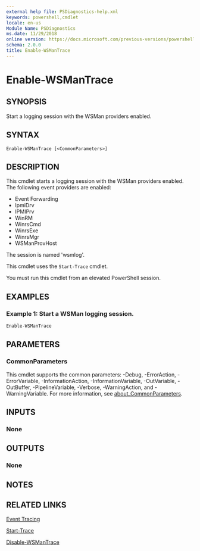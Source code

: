 ```yaml
---
external help file: PSDiagnostics-help.xml
keywords: powershell,cmdlet
locale: en-us
Module Name: PSDiagnostics
ms.date: 11/29/2018
online version: https://docs.microsoft.com/previous-versions/powershell/module/psdiagnostics/enable-wsmantrace?view=powershell-5.0&WT.mc_id=ps-gethelp
schema: 2.0.0
title: Enable-WSManTrace
---
```

# Enable-WSManTrace

## SYNOPSIS
Start a logging session with the WSMan providers enabled.

## SYNTAX

```
Enable-WSManTrace [<CommonParameters>]
```

## DESCRIPTION
This cmdlet starts a logging session with the WSMan providers enabled. The following event providers are enabled:

- Event Forwarding
- IpmiDrv
- IPMIPrv
- WinRM
- WinrsCmd
- WinrsExe
- WinrsMgr
- WSManProvHost

The session is named 'wsmlog'.

This cmdlet uses the `Start-Trace` cmdlet.

You must run this cmdlet from an elevated PowerShell session.

## EXAMPLES

### Example 1: Start a WSMan logging session.

```powershell
Enable-WSManTrace
```

## PARAMETERS

### CommonParameters

This cmdlet supports the common parameters: -Debug, -ErrorAction, -ErrorVariable,
-InformationAction, -InformationVariable, -OutVariable, -OutBuffer, -PipelineVariable, -Verbose,
-WarningAction, and -WarningVariable. For more information, see
[about_CommonParameters](https://go.microsoft.com/fwlink/?LinkID=113216).

## INPUTS

### None

## OUTPUTS

### None

## NOTES

## RELATED LINKS

[Event Tracing](/windows/desktop/ETW/event-tracing-portal)

[Start-Trace](start-trace.md)

[Disable-WSManTrace](Disable-WSManTrace.md)


